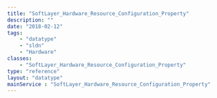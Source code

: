 ```yaml
---
title: "SoftLayer_Hardware_Resource_Configuration_Property"
description: ""
date: "2018-02-12"
tags:
    - "datatype"
    - "sldn"
    - "Hardware"
classes:
    - "SoftLayer_Hardware_Resource_Configuration_Property"
type: "reference"
layout: "datatype"
mainService : "SoftLayer_Hardware_Resource_Configuration_Property"
---
```

